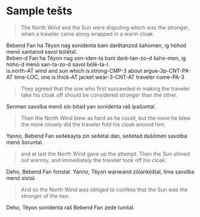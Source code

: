 # Sample tešts

> The North Wind and the Sun were disputing which was the stronger, when a traveler came along wrapped in a warm cloak.

Bebend Fan ha Têyon nag sonidenta bani darētanzod šahomen, ig hòhod menō santarod savol bólētal.\
Beben-d Fan ha Têyon nag son-iden-ta bani darē-tan-zo-d šaho-men, ig hòho-d menō san-ta-zo-d savol bólē-ta-l.\
is.north-AT wind and sun which is.strong-CMP-3 about argue-3p-CNT-PA-AT time-LOC, one is.thick-AT jacket wear-3-CNT-AT traveler come-PA-3

> They agreed that the one who first succeeded in making the traveler take his cloak off should be considered stronger than the other.

Senmen savolba menō sís-bitad yan sonidenta raš ipašontal.

> Then the North Wind blew as hard as he could, but the more he blew the more closely did the traveler fold his cloak around him;

Yanno, Bebend Fan seðekayta zin seðetal dan, seðetad dašōmen savolba menō šoruntal.

> and at last the North Wind gave up the attempt. Then the Sun shined out warmly, and immediately the traveler took off his cloak.

Deho, Bebend Fan fonstal. Yanno, Têyon wanwand zôlankēštal, lìma savolba menō sístal.

> And so the North Wind was obliged to confess that the Sun was the stronger of the two.

Deho, Têyon sonidenta raš Bebend Fan zede tunital.
